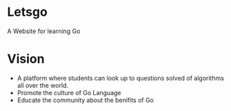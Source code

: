 # Letsgo
A Website for learning Go

# Vision
- A platform where students can look up to questions solved of algorithms all over the world.
- Promote the culture of Go Language 
- Educate the community about the benifits of Go
